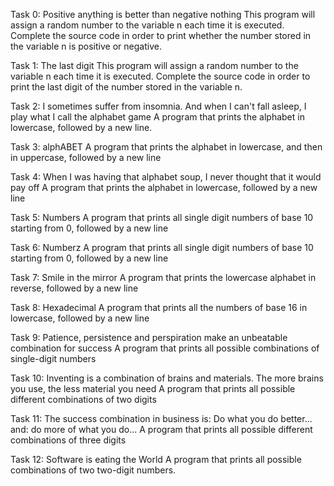 Task 0: Positive anything is better than negative nothing
        This program will assign a random number to the variable n each time it is executed. Complete the source code in order to print whether the number stored in the variable n is positive or negative.


Task 1: The last digit 
        This program will assign a random number to the variable n each time it is executed. Complete the source code in order to print the last digit of the number stored in the variable n.


Task 2: I sometimes suffer from insomnia. And when I can't fall asleep, I play what I call the alphabet game 
        A program that prints the alphabet in lowercase, followed by a new line.


Task 3: alphABET 
        A program that prints the alphabet in lowercase, and then in uppercase, followed by a new line


Task 4: When I was having that alphabet soup, I never thought that it would pay off 
        A program that prints the alphabet in lowercase, followed by a new line


Task 5: Numbers
        A program that prints all single digit numbers of base 10 starting from 0, followed by a new line


Task 6: Numberz 
        A program that prints all single digit numbers of base 10 starting from 0, followed by a new line


Task 7: Smile in the mirror
        A program that prints the lowercase alphabet in reverse, followed by a new line


Task 8: Hexadecimal 
        A program that prints all the numbers of base 16 in lowercase, followed by a new line


Task 9: Patience, persistence and perspiration make an unbeatable combination for success
        A program that prints all possible combinations of single-digit numbers


Task 10: Inventing is a combination of brains and materials. The more brains you use, the less material you need
         A program that prints all possible different combinations of two digits


Task 11: The success combination in business is: Do what you do better... and: do more of what you do...
         A program that prints all possible different combinations of three digits


Task 12: Software is eating the World 
         A program that prints all possible combinations of two two-digit numbers.   

